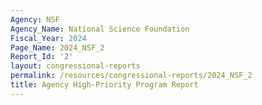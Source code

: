 ```yaml
---
Agency: NSF
Agency_Name: National Science Foundation
Fiscal_Year: 2024
Page_Name: 2024_NSF_2
Report_Id: '2'
layout: congressional-reports
permalink: /resources/congressional-reports/2024_NSF_2
title: Agency High-Priority Program Report
---
```

